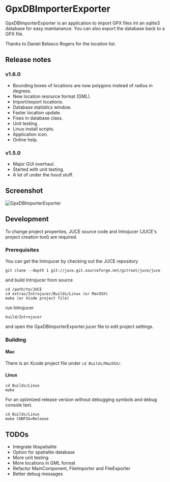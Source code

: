 # GpxDBImporterExporter

GpxDBImporterExporter is an application to import GPX files int an sqlite3 database for easy maintanance. You can also export the database back to a GPX file.

Thanks to Daniel Belasco Rogers for the location list.

## Release notes

### v1.6.0

* Bounding boxes of locations are now polygons instead of radius in degrees.
* New location resource format (GML).
* Import/export locations.
* Database statistics window.
* Faster location update.
* Fixes in database class.
* Unit testing.
* Linux install scripts.
* Application icon.
* Online help.

### v1.5.0

* Major GUI overhaul.
* Started with unit testing.
* A lot of under the hood stuff.

## Screenshot

![GpxDBImporterExporter](https://github.com/ptrv/GpxDBImporterExporter/raw/master/screenshot.png "GpxDBImporterExporter")

## Development

To change project properties, JUCE source code and Introjucer (JUCE's project creation tool) are required.

### Prerequisites

You can get the Introjucer by checking out the JUCE repository

    git clone --depth 1 git://juce.git.sourceforge.net/gitroot/juce/juce

and build Introjucer from source

    cd /path/to/JUCE
    cd extras/Introjucer/Builds/Linux (or MacOSX)
    make (or Xcode project file)

run Introjucer

    build/Introjucer

and open the GpxDBImporterExporter.jucer file to edit project settings.

### Building

#### Mac

There is an Xcode project file under `cd Builds/MacOSX/`.

#### Linux

    cd Builds/Linux
    make

For an optimized release version without debugging symbols and debug console text.

    cd Builds/Linux
    make CONFIG=Release


## TODOs

* Integrate libspatialite
* Option for spatialite database
* More unit testing
* More locations in GML format
* Refactor MainComponent, FileImporter and FileExporter
* Better debug messages

